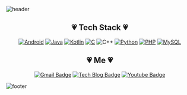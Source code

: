 

<!--
**Lee-YuGyeong/Lee-YuGyeong** is a ✨ _special_ ✨ repository because its `README.md` (this file) appears on your GitHub profile.

Here are some ideas to get you started:

- 🔭 I’m currently working on ...
- 🌱 I’m currently learning ...
- 👯 I’m looking to collaborate on ...
- 🤔 I’m looking for help with ...
- 💬 Ask me about ...
- 📫 How to reach me: ...
- 😄 Pronouns: ...
- ⚡ Fun fact: ...
-->

![header](https://capsule-render.vercel.app/api?type=Slice&color=&height=250&section=header&text=YuGyeong&fontSize=70&animation=scaleIn&fontColor=000000)

<div align="center">

## :heartpulse: Tech Stack :heartpulse:
[![Android](https://img.shields.io/badge/Android-3DDC84?style=flat-square&logo=Android&logoColor=FFFFFF)]()
[![Java](https://img.shields.io/badge/Java-007396?style=flat-square&logo=Java&logoColor=FFFFFF)]()
[![Kotlin](https://img.shields.io/badge/Kotlin-0095D5?style=flat-square&logo=Kotlin&logoColor=FFFFFF)]()
[![C](https://img.shields.io/badge/C-00599C?style=flat-square&logo=C&logoColor=FFFFFF)]()
![C++](https://img.shields.io/badge/C++-00599C?style=flat-square&logo=C%2b%2b&logoColor=ffffff)
[![Python](https://img.shields.io/badge/Python-3776AB?style=flat-square&logo=Python&logoColor=FFFFFF)]()
[![PHP](https://img.shields.io/badge/PHP-777BB4?style=flat-square&logo=PHP&logoColor=FFFFFF)]()
[![MySQL](https://img.shields.io/badge/MySQL-4479A1?style=flat-square&logo=MySQL&logoColor=FFFFFF)]()

## :heartpulse: Me :heartpulse:
[![Gmail Badge](https://img.shields.io/badge/Gmail-d14836?style=flat-square&logo=Gmail&logoColor=white&link=mailto:snugyun01@gmail.com)](mailto:lyg6452620@gmail.com)
 [![Tech Blog Badge](http://img.shields.io/badge/-Tech%20blog-black?style=flat-square&logo=TV%20Time&logoColor=FFFFFF&link=https://e-you.tistory.com/)](https://e-you.tistory.com/)
 [![Youtube Badge](https://img.shields.io/badge/Youtube-ff0000?style=flat-square&logo=youtube&link=https://www.youtube.com/lyg6452620)](https://www.youtube.com/lyg6452620)
</div>

![footer](https://capsule-render.vercel.app/api?type=Soft&color=F8E2CF&height=70&section=footer&fontSize=90&animation=scaleIn&fontColor=FFFFFF)
